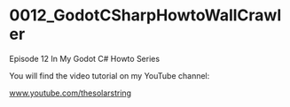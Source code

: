 # 0012_GodotCSharpHowtoWallCrawler
Episode 12 In My Godot C# Howto Series

You will find the video tutorial on my YouTube channel:

www.youtube.com/thesolarstring


